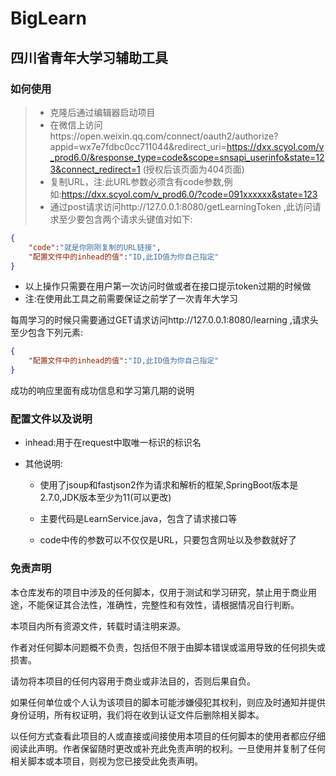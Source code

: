 # BigLearn

## 四川省青年大学习辅助工具

### 如何使用

> + 克隆后通过编辑器启动项目
> + 在微信上访问https://open.weixin.qq.com/connect/oauth2/authorize?appid=wx7e7fdbc0cc711044&redirect_uri=https://dxx.scyol.com/v_prod6.0/&response_type=code&scope=snsapi_userinfo&state=123&connect_redirect=1  (授权后该页面为404页面)
> + 复制URL，注:此URL参数必须含有code参数,例如:https://dxx.scyol.com/v_prod6.0/?code=091xxxxxx&state=123
> + 通过post请求访问http://127.0.0.1:8080/getLearningToken ,此访问请求至少要包含两个请求头键值对如下:

```json
{
    "code":"就是你刚刚复制的URL链接",
    "配置文件中的inhead的值":"ID,此ID值为你自己指定"
}
```

+ 以上操作只需要在用户第一次访问时做或者在接口提示token过期的时候做
+ 注:在使用此工具之前需要保证之前学了一次青年大学习



每周学习的时候只需要通过GET请求访问http://127.0.0.1:8080/learning ,请求头至少包含下列元素:

```json
{
    "配置文件中的inhead的值":"ID,此ID值为你自己指定"
}
```

成功的响应里面有成功信息和学习第几期的说明

### 配置文件以及说明

+ inhead:用于在request中取唯一标识的标识名

+ 其他说明:

  + 使用了jsoup和fastjson2作为请求和解析的框架,SpringBoot版本是2.7.0,JDK版本至少为11(可以更改)

  + 主要代码是LearnService.java，包含了请求接口等
  + code中传的参数可以不仅仅是URL，只要包含网址以及参数就好了
### 免责声明
本仓库发布的项目中涉及的任何脚本，仅用于测试和学习研究，禁止用于商业用途，不能保证其合法性，准确性，完整性和有效性，请根据情况自行判断。

本项目内所有资源文件，转载时请注明来源。

作者对任何脚本问题概不负责，包括但不限于由脚本错误或滥用导致的任何损失或损害。

请勿将本项目的任何内容用于商业或非法目的，否则后果自负。

如果任何单位或个人认为该项目的脚本可能涉嫌侵犯其权利，则应及时通知并提供身份证明，所有权证明，我们将在收到认证文件后删除相关脚本。

以任何方式查看此项目的人或直接或间接使用本项目的任何脚本的使用者都应仔细阅读此声明。作者保留随时更改或补充此免责声明的权利。一旦使用并复制了任何相关脚本或本项目，则视为您已接受此免责声明。

